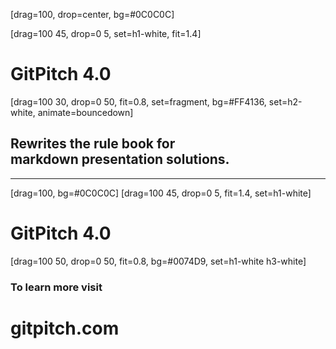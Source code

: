 [drag=100, drop=center, bg=#0C0C0C]

[drag=100 45, drop=0 5, set=h1-white, fit=1.4]

# GitPitch 4.0

[drag=100 30, drop=0 50, fit=0.8, set=fragment, bg=#FF4136, set=h2-white, animate=bouncedown]

## Rewrites the rule book for<br>markdown presentation solutions.

---
[drag=100, bg=#0C0C0C]
[drag=100 45, drop=0 5, fit=1.4, set=h1-white]

# GitPitch 4.0

[drag=100 50, drop=0 50, fit=0.8, bg=#0074D9, set=h1-white h3-white]

### To learn more visit
# gitpitch.com

